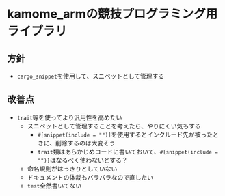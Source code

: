 # kamome_armの競技プログラミング用ライブラリ

## 方針
- `cargo_snippet`を使用して、スニペットとして管理する

## 改善点
- `trait`等を使ってより汎用性を高めたい
    - スニペットとして管理することを考えたら、やりにくい気もする
        - `#[snippet(include = "")]`を使用するとインクルード先が被ったときに、削除するのは大変そう
        - `trait`類はあらかじめコードに書いておいて、`#[snippet(include = "")]`はなるべく使わないとする？
    - 命名規則がはっきりとしていない
    - ドキュメントの体裁もバラバラなので直したい
    - `test`全然書いてない

